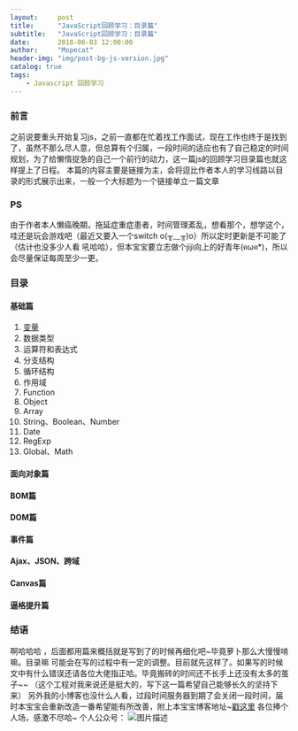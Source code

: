 ```yaml
---
layout:     post
title:      "JavaScript回顾学习：目录篇"
subtitle:   "JavaScript回顾学习：目录篇"
date:       2018-06-03 12:00:00
author:     "Mopecat"
header-img: "img/post-bg-js-version.jpg"
catalog: true
tags:
    - Javascript 回顾学习
---
```


### 前言
之前说要重头开始复习js，之前一直都在忙着找工作面试，现在工作也终于是找到了，虽然不那么尽人意，但总算有个归属，一段时间的适应也有了自己稳定的时间规划，为了给懒惰捉急的自己一个前行的动力，这一篇js的回顾学习目录篇也就这样提上了日程。
本篇的内容主要是链接为主，会将逗比作者本人的学习线路以目录的形式展示出来，一般一个大标题为一个链接单立一篇文章
### PS
由于作者本人懒癌晚期，拖延症重症患者，时间管理紊乱，想看那个，想学这个，哇还是玩会游戏吧（最近又要入一个switch  o(╥﹏╥)o）所以定时更新是不可能了（估计也没多少人看  吼哈哈），但本宝宝要立志做个jiji向上的好青年(ฅωฅ*)，所以会尽量保证每周至少一更。
### 目录
#### 基础篇
 1. [变量][1]
 2. 数据类型
 3. 运算符和表达式
 4. 分支结构
 5. 循环结构
 6. 作用域
 7. Function
 8. Object
 9. Array
 10. String、Boolean、Number
 11. Date
 12. RegExp
 13. Global、Math
#### 面向对象篇
#### BOM篇
#### DOM篇
#### 事件篇
#### Ajax、JSON、跨域
#### Canvas篇
#### 逼格提升篇

### 结语
啊哈哈哈 ，后面都用篇来概括就是写到了的时候再细化吧~毕竟萝卜那么大慢慢啃嘛。目录嘛 可能会在写的过程中有一定的调整。目前就先这样了。如果写的时候文中有什么错误还请各位大佬指正哈。毕竟搬砖的时间还不长手上还没有太多的茧子~~
（这个工程对我来说还是挺大的，写下这一篇希望自己能够长久的坚持下来）
另外我的小博客也没什么人看，过段时间服务器到期了会关闭一段时间，届时本宝宝会重新改造一番希望能有所改善，附上本宝宝博客地址~[戳这里][2] 各位捧个人场，感激不尽哈~
个人公众号：
![图片描述][3]


  [1]: https://segmentfault.com/a/1190000015291336
  [2]: https://mopecat.cn/
  [3]: /img/bVbckrr